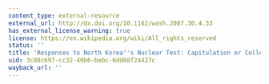 ```yaml
---
content_type: external-resource
external_url: http://dx.doi.org/10.1162/wash.2007.30.4.33
has_external_license_warning: true
license: https://en.wikipedia.org/wiki/All_rights_reserved
status: ''
title: 'Responses to North Korea''s Nuclear Test: Capitulation or Collective Action'
uid: 3c88c697-cc32-40b6-bebc-6dd88f24427c
wayback_url: ''
---
```

